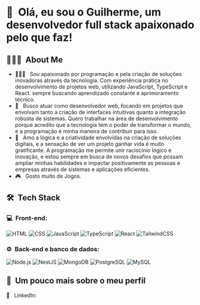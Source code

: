 <h1>👋 &nbsp;Olá, eu sou o Guilherme, um desenvolvedor full stack apaixonado pelo que faz!</h1>
<p align="center">

</p>

<h2> 👨🏻‍💻 &nbsp;About Me </h2>

- 👨🏻‍💻 &nbsp; Sou apaixonado por programação e pela criação de soluções inovadoras através da tecnologia. Com experiência prática no desenvolvimento de projetos web, utilizando JavaScript, TypeScript e React. sempre buscando aprendizado constante e aprimoramento técnico.
- 💚 &nbsp; Busco atuar como desenvolvedor web, focando em projetos que envolvam tanto a criação de interfaces intuitivas quanto a integração robusta de sistemas. Quero trabalhar na área de desenvolvimento porque acredito que a tecnologia tem o poder de transformar o mundo, e a programação é minha maneira de contribuir para isso.
- 🚀 &nbsp; Amo a lógica e a criatividade envolvidas na criação de soluções digitais, e a sensação de ver um projeto ganhar vida é muito gratificante. A programação me permite unir raciocínio lógico e inovação, e estou sempre em busca de novos desafios que possam ampliar minhas habilidades e impactar positivamente as pessoas e empresas através de sistemas e aplicações eficientes.
- 🎮 &nbsp; Gosto muito de Jogos.

<h2> 🛠 &nbsp;Tech Stack</h2>
<h3>💻 &nbsp;Front-end:</h3>

![HTML](https://img.shields.io/badge/-HTML-333333?style=flat&logo=HTML5)
![CSS](https://img.shields.io/badge/-CSS-333333?style=flat&logo=CSS3&logoColor=1572B6)
![JavaScript](https://img.shields.io/badge/-JavaScript-333333?style=flat&logo=javascript)
![TypeScript](https://img.shields.io/badge/-TypeScript-333333?style=flat&logo=typescript&logoColor=2D79C7)
![React](https://img.shields.io/badge/-React-333333?style=flat&logo=react)
![TailwindCSS](https://img.shields.io/badge/-tailwindcss-333333?style=flat&logo=tailwindcss)

<h3>⚙️ &nbsp;Back-end e banco de dados:</h3>

![Node.js](https://img.shields.io/badge/-Node.js-333333?style=flat&logo=node.js)
![NestJS](https://img.shields.io/badge/-NestJS-333333?style=flat&logo=nestjs&logoColor=E535AB)
![MongoDB](https://img.shields.io/badge/-MongoDB-333333?style=flat&logo=mongodb)
![PostgreSQL](https://img.shields.io/badge/-PostgreSQL-333333?style=flat&logo=postgresql)
![MySQL](https://img.shields.io/badge/-mysql-333333?style=flat&logo=mysql)

<h2>🚀 &nbsp;Um pouco mais sobre o meu perfil</h2>
💼 &nbsp; LinkedIn: <a href="www.linkedin.com/in/guilherme-gervásio">


